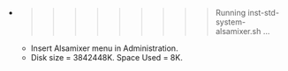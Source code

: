 * >>>>>>>>> Running inst-std-system-alsamixer.sh ...
  * Insert Alsamixer menu in Administration.
  * Disk size = 3842448K. Space Used = 8K.
